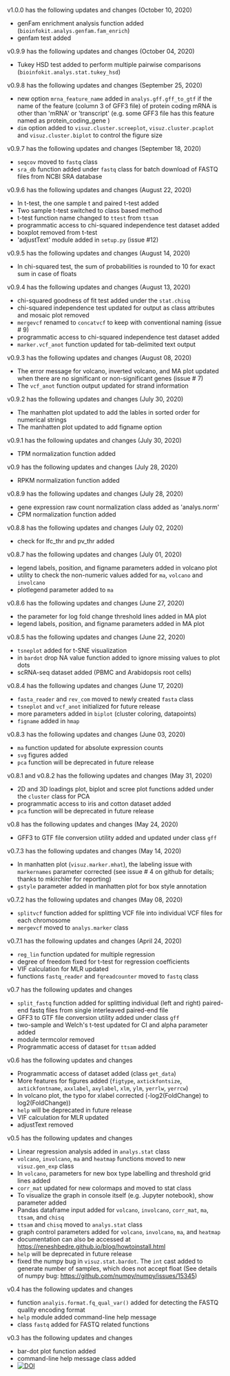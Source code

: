 v1.0.0  has the following updates and changes (October 10, 2020)
- genFam enrichment analysis function added (`bioinfokit.analys.genfam.fam_enrich`)
- genfam test added

v0.9.9  has the following updates and changes (October 04, 2020)
- Tukey HSD test added to perform multiple pairwise comparisons (`bioinfokit.analys.stat.tukey_hsd`)

v0.9.8  has the following updates and changes (September 25, 2020)
- new option `mrna_feature_name` added in `analys.gff.gff_to_gtf` if the name of the feature (column 3 of GFF3 file) of 
  protein coding mRNA is other than 'mRNA' or 'transcript' (e.g. some GFF3 file has this feature named as 
  protein_coding_gene )
-  `dim` option added to `visuz.cluster.screeplot`, `visuz.cluster.pcaplot` and `visuz.cluster.biplot` to control the
   figure size

v0.9.7  has the following updates and changes (September 18, 2020)
- `seqcov` moved to `fastq` class
-  `sra_db` function added under `fastq` class for batch download of FASTQ files 
  from NCBI SRA database 

v0.9.6  has the following updates and changes (August 22, 2020)
- In t-test, the one sample t and paired t-test added
- Two sample t-test switched to class based method
- t-test function name changed to `ttest` from `ttsam`
- programmatic access to chi-squared independence test dataset added
- boxplot removed from t-test
- 'adjustText' module added in `setup.py` (issue #12)

v0.9.5  has the following updates and changes (August 14, 2020)
- In chi-squared test, the sum of probabilities is rounded to 10 for exact sum in case of floats

v0.9.4  has the following updates and changes (August 13, 2020)
- chi-squared goodness of fit test added under the `stat.chisq`
- chi-squared independence test updated for output as class attributes and mosaic plot removed
- `mergevcf` renamed to `concatvcf` to keep with conventional naming (issue # 9)
- programmatic access to chi-squared independence test dataset added
- `marker.vcf_anot` function updated for tab-delimited text output

v0.9.3  has the following updates and changes (August 08, 2020)
- The error message for volcano, inverted volcano, and MA plot updated
  when there are no significant or non-significant genes (issue # 7)
- The `vcf_anot` function output updated for strand information 

v0.9.2  has the following updates and changes (July 30, 2020)
- The manhatten plot updated to add the lables in sorted order for numerical strings 
- The manhatten plot updated to add figname option 

v0.9.1  has the following updates and changes (July 30, 2020)
- TPM normalization function added

v0.9  has the following updates and changes (July 28, 2020)
- RPKM normalization function added

v0.8.9  has the following updates and changes (July 28, 2020)
- gene expression raw count normalization class added as 'analys.norm'
- CPM normalization function added

v0.8.8  has the following updates and changes (July 02, 2020)
- check for lfc_thr and pv_thr added

v0.8.7  has the following updates and changes (July 01, 2020)
- legend labels, position, and figname parameters added in volcano plot
- utility to check the non-numeric values added for `ma`, `volcano` and `involcano`
- plotlegend parameter added to `ma`

v0.8.6  has the following updates and changes (June 27, 2020)
- the parameter for log fold change threshold lines added in MA plot 
- legend labels, position, and figname parameters added in MA plot

v0.8.5  has the following updates and changes (June 22, 2020)
- `tsneplot` added for t-SNE visualization
- in `bardot` drop NA value function added to ignore missing values to plot dots
- scRNA-seq dataset added (PBMC and Arabidopsis root cells)

v0.8.4  has the following updates and changes (June 17, 2020)
- `fasta_reader` and `rev_com` moved to newly created `fasta` class
- `tsneplot` and  `vcf_anot` initialized for future release
- more parameters added in `biplot` (cluster coloring, datapoints)
- `figname` added in `hmap` 

v0.8.3  has the following updates and changes (June 03, 2020)
- `ma` function updated for absolute expression counts
- `svg` figures added
- `pca` function will be deprecated in future release

v0.8.1 and v0.8.2  has the following updates and changes (May 31, 2020)
- 2D and 3D loadings plot, biplot and scree plot functions added under the
  `cluster` class for PCA
- programmatic access to iris and cotton dataset added
- `pca` function will be deprecated in future release

v0.8 has the following updates and changes (May 24, 2020)
- GFF3 to GTF file conversion utility added and updated under class `gff`

v0.7.3 has the following updates and changes (May 14, 2020)
- In manhatten plot (`visuz.marker.mhat`), the labeling issue with `markernames` parameter corrected (see issue # 4 on github for details;
  thanks to mkirchler for reporting)
- `gstyle` parameter added in manhatten plot for box style annotation

v0.7.2 has the following updates and changes (May 08, 2020)
- `splitvcf` function added for splitting VCF file into individual VCF files for each chromosome
- `mergevcf` moved to `analys.marker` class

v0.7.1 has the following updates and changes (April 24, 2020)
- `reg_lin` function updated for multiple regression
- degree of freedom fixed for t-test for regression coefficients
- VIF calculation for MLR updated
- functions `fastq_reader` and `fqreadcounter` moved to `fastq` class

v0.7 has the following updates and changes
- `split_fastq` function added for splitting individual (left and right) paired-end fastq files
  from single interleaved paired-end file
- GFF3 to GTF file conversion utility added under class `gff`
- two-sample and Welch's t-test updated for CI and alpha parameter added
- module termcolor removed
- Programmatic access of dataset for `ttsam` added

v0.6 has the following updates and changes
- Programmatic access of dataset added (class `get_data`)
- More features for figures added (`figtype`, `axtickfontsize`, `axtickfontname`, `axxlabel`, `axylabel`, `xlm`, `ylm`,
  `yerrlw`, `yerrcw`)
- In volcano plot, the typo for xlabel corrected (-log2(FoldChange) to log2(FoldChange))
- `help` will be deprecated in future release
- VIF calculation for MLR updated
- adjustText removed

v0.5 has the following updates and changes
- Linear regression analysis added in `analys.stat` class
- `volcano`, `involcano`, `ma` and `heatmap` functions moved to new `visuz.gen_exp` class
- In `volcano`, parameters for new box type labelling and threshold grid lines added
- `corr_mat` updated for new colormaps and moved to stat class
- To visualize the graph in console itself (e.g. Jupyter notebook), show parameter added
- Pandas dataframe input added for `volcano`, `involcano`, `corr_mat`, `ma`, `ttsam`, and `chisq`
- `ttsam` and `chisq` moved to `analys.stat` class
- graph control parameters added for  `volcano`, `involcano`, `ma`, and `heatmap`
- documentation can also be accessed at https://reneshbedre.github.io/blog/howtoinstall.html
- `help` will be deprecated in future release
- fixed the numpy bug in `visuz.stat.bardot`. The `int` cast added to generate number of samples, which does not accept
  float (See details of numpy bug: https://github.com/numpy/numpy/issues/15345)

v0.4 has the following updates and changes
- function `analyis.format.fq_qual_var()` added for detecting the FASTQ quality encoding format
- `help` module added command-line help message
- class `fastq` added for FASTQ related functions


v0.3 has the following updates and changes
- bar-dot plot function added
- command-line help message class added
- [![DOI](https://zenodo.org/badge/DOI/10.5281/zenodo.3698146.svg)](https://doi.org/10.5281/zenodo.3698146)
